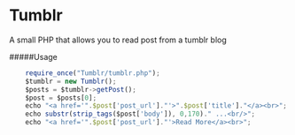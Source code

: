 Tumblr
======

A small PHP that allows you to read post from a tumblr blog

#####Usage
```javascript
    require_once("Tumblr/tumblr.php");  
	$tumblr = new Tumblr();  
	$posts = $tumblr->getPost();  
	$post = $posts[0];  
	echo "<a href='".$post['post_url']."'>".$post['title']."</a><br>";  
	echo substr(strip_tags($post['body']), 0,170)." ...<br/>";  
	echo "<a href='".$post['post_url']."'>Read More</a><br>";  
```